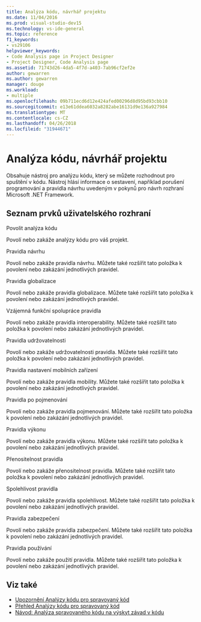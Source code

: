 ```yaml
---
title: Analýza kódu, návrhář projektu
ms.date: 11/04/2016
ms.prod: visual-studio-dev15
ms.technology: vs-ide-general
ms.topic: reference
f1_keywords:
- vs29106
helpviewer_keywords:
- Code Analysis page in Project Designer
- Project Designer, Code Analysis page
ms.assetid: 71743d26-4da5-4f7d-a403-7ab96cf2ef2e
author: gewarren
ms.author: gewarren
manager: douge
ms.workload:
- multiple
ms.openlocfilehash: 09b711ecd6d12e424afed00296d8d95bd93cbb10
ms.sourcegitcommit: e13e61ddea6032a8282abe16131d9e136a927984
ms.translationtype: MT
ms.contentlocale: cs-CZ
ms.lasthandoff: 04/26/2018
ms.locfileid: "31944671"
---
```

# <a name="code-analysis-project-designer"></a>Analýza kódu, návrhář projektu
Obsahuje nástroj pro analýzu kódu, který se můžete rozhodnout pro spuštění v kódu. Nástroj hlásí informace o sestavení, například porušení programování a pravidla návrhu uvedeným v pokynů pro návrh rozhraní Microsoft .NET Framework.

## <a name="uielement-list"></a>Seznam prvků uživatelského rozhraní
 Povolit analýza kódu

 Povolí nebo zakáže analýzy kódu pro váš projekt.

 Pravidla návrhu

 Povolí nebo zakáže pravidla návrhu. Můžete také rozšířit tato položka k povolení nebo zakázání jednotlivých pravidel.

 Pravidla globalizace

 Povolí nebo zakáže pravidla globalizace. Můžete také rozšířit tato položka k povolení nebo zakázání jednotlivých pravidel.

 Vzájemná funkční spolupráce pravidla

 Povolí nebo zakáže pravidla interoperability. Můžete také rozšířit tato položka k povolení nebo zakázání jednotlivých pravidel.

 Pravidla udržovatelnosti

 Povolí nebo zakáže udržovatelnosti pravidla. Můžete také rozšířit tato položka k povolení nebo zakázání jednotlivých pravidel.

 Pravidla nastavení mobilních zařízení

 Povolí nebo zakáže pravidla mobility. Můžete také rozšířit tato položka k povolení nebo zakázání jednotlivých pravidel.

 Pravidla po pojmenování

 Povolí nebo zakáže pravidla pojmenování. Můžete také rozšířit tato položka k povolení nebo zakázání jednotlivých pravidel.

 Pravidla výkonu

 Povolí nebo zakáže pravidla výkonu. Můžete také rozšířit tato položka k povolení nebo zakázání jednotlivých pravidel.

 Přenositelnost pravidla

 Povolí nebo zakáže přenositelnost pravidla. Můžete také rozšířit tato položka k povolení nebo zakázání jednotlivých pravidel.

 Spolehlivost pravidla

 Povolí nebo zakáže pravidla spolehlivost. Můžete také rozšířit tato položka k povolení nebo zakázání jednotlivých pravidel.

 Pravidla zabezpečení

 Povolí nebo zakáže pravidla zabezpečení. Můžete také rozšířit tato položka k povolení nebo zakázání jednotlivých pravidel.

 Pravidla používání

 Povolí nebo zakáže použití pravidla. Můžete také rozšířit tato položka k povolení nebo zakázání jednotlivých pravidel.

## <a name="see-also"></a>Viz také

- [Upozornění Analýzy kódu pro spravovaný kód](../../code-quality/code-analysis-for-managed-code-warnings.md)
- [Přehled Analýzy kódu pro spravovaný kód](../../code-quality/code-analysis-for-managed-code-overview.md)
- [Návod: Analýza spravovaného kódu na výskyt závad v kódu](../../code-quality/walkthrough-analyzing-managed-code-for-code-defects.md)
